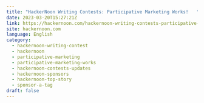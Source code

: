 ```yaml
---
title: "HackerNoon Writing Contests: Participative Marketing Works!   "
date: 2023-03-20T15:27:21Z
link: https://hackernoon.com/hackernoon-writing-contests-participative-marketing-works?source=rss&utm_medium=RSS&utm_source=news.12bit.vn
site: hackernoon.com
language: English
category:
  - hackernoon-writing-contest
  - hackernoon
  - participative-marketing
  - participative-marketing-works
  - hackernoon-contests-updates
  - hackernoon-sponsors
  - hackernoon-top-story
  - sponsor-a-tag
draft: false
---
```

